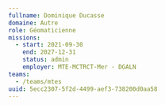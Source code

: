 ```yaml
---
fullname: Dominique Ducasse
domaine: Autre
role: Géomaticienne
missions:
  - start: 2021-09-30
    end: 2027-12-31
    status: admin
    employer: MTE-MCTRCT-Mer - DGALN
teams:
  - /teams/mtes
uuid: 5ecc2307-5f2d-4499-aef3-738200d0aa58
---
```

